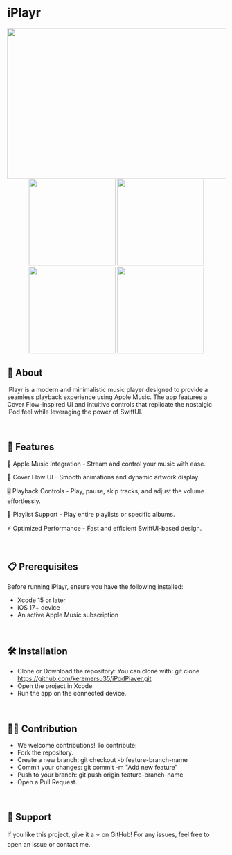 # iPlayr
<div align="center">
  <img src="https://github.com/user-attachments/assets/07fd3811-a954-42f9-83fe-9dc0c5ce4cac" width="840" height="348" />
</div>

<div align="center">
  <img src="https://github.com/user-attachments/assets/1f63b4b0-6dc6-4d32-9d42-5750baf822b4" width="200" />
  <img src="https://github.com/user-attachments/assets/7ca93f67-ab1a-448f-8a13-0fa3f664d042" width="200" />
  <img src="https://github.com/user-attachments/assets/652fae55-849f-48d6-80c8-5d91d7679406" width="200" />
  <img src="https://github.com/user-attachments/assets/501e0141-03e8-4e1e-af06-c4a52438088c" width="200" />
</div>


## 📌 About

iPlayr is a modern and minimalistic music player designed to provide a seamless playback experience using Apple Music. The app features a Cover Flow-inspired UI and intuitive controls that replicate the nostalgic iPod feel while leveraging the power of SwiftUI.

<br>

## 🚀 Features

🎵 Apple Music Integration - Stream and control your music with ease.

🎨 Cover Flow UI - Smooth animations and dynamic artwork display.

🎚 Playback Controls - Play, pause, skip tracks, and adjust the volume effortlessly.

🔄 Playlist Support - Play entire playlists or specific albums.

⚡ Optimized Performance - Fast and efficient SwiftUI-based design.

<br>

## 📋 Prerequisites

 Before running iPlayr, ensure you have the following installed:

- Xcode 15 or later
- iOS 17+ device
- An active Apple Music subscription

<br>

## 🛠 Installation

- Clone or Download the repository:
You can clone with:
git clone https://github.com/keremersu35/iPodPlayer.git
- Open the project in Xcode
- Run the app on the connected device.

<br>

## 👨‍💻 Contribution

- We welcome contributions! To contribute:
- Fork the repository.
- Create a new branch: git checkout -b feature-branch-name
- Commit your changes: git commit -m "Add new feature"
- Push to your branch: git push origin feature-branch-name
- Open a Pull Request.

<br>

## 🤝 Support

If you like this project, give it a ⭐ on GitHub! For any issues, feel free to open an issue or contact me.
